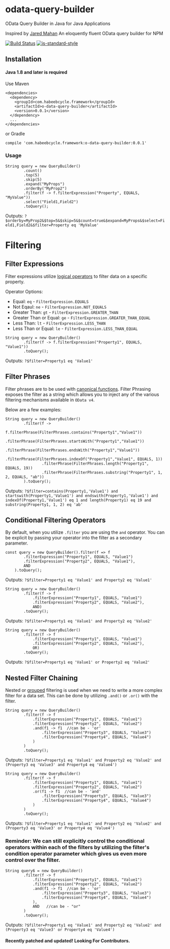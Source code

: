 # odata-query-builder
OData Query Builder in Java for Java Applications

Inspired by [Jared Mahan](https://github.com/jaredmahan/odata-query-builder) An eloquently fluent OData query builder for NPM

[![Build Status](https://travis-ci.org/jaredmahan/angular-searchFilter.svg?branch=master)](https://travis-ci.org/jaredmahan/odata-query-builder)
[![js-standard-style](https://img.shields.io/badge/code%20style-standard-brightgreen.svg)](http://standardjs.com/)

## Installation
#### Java 1.8 and later is required

Use Maven
```
<dependencies>
  <dependency>
    <groupId>com.habeebcycle.framework</groupId>
    <artifactId>o-data-query-builder</artifactId>
    <version>0.0.1</version>
  </dependency>
  ...
</dependencies>
```
or Gradle
```
compile 'com.habeebcycle.framework:o-data-query-builder:0.0.1'
```

### Usage
```
String query = new QueryBuilder()
        .count()
        .top(5)
        .skip(5)
        .expand("MyProps")
        .orderBy("MyProp2")
        .filter(f -> f.filterExpression("Property", EQUALS, "MyValue"))
        .select("Field1,Field2")
        .toQuery();
```

Outputs:
`?$orderby=MyProp2&$top=5&$skip=5&$count=true&$expand=MyProps&$select=Field1,Field2&$filter=Property eq 'MyValue'`

# Filtering

## Filter Expressions
Filter expressions utilize [logical operators](http://docs.oasis-open.org/odata/odata/v4.01/cs01/part2-url-conventions/odata-v4.01-cs01-part2-url-conventions.html#sec_LogicalOperatorExamples) to filter data on a specific property.

Operator Options:
- Equal: `eq` - `FilterExpression.EQUALS`
- Not Eqaul: `ne` - `FilterExpression.NOT_EQUALS`
- Greater Than: `gt` - `FilterExpression.GREATER_THAN`
- Greater Than or Equal: `ge` - `FilterExpression.GREATER_THAN_EQUAL`
- Less Than: `lt` - `FilterExpression.LESS_THAN`
- Less Than or Equal: `le` - `FilterExpression.LESS_THAN_EQUAL`

```
String query = new QueryBuilder()
        .filter(f -> f.filterExpression("Property1", EQUALS, "Value1"))
        .toQuery();
```
Outputs: `?$filter=Property1 eq 'Value1'`

## Filter Phrases
Filter phrases are to be used with [canonical functions](http://docs.oasis-open.org/odata/odata/v4.01/cs01/part2-url-conventions/odata-v4.01-cs01-part2-url-conventions.html#sec_CanonicalFunctions). Filter Phrasing exposes the filter as a string which allows you to inject any of the various filtering mechanisms available in `OData v4`.

Below are a few examples:

```
String query = new QueryBuilder()
        .filter(f ->
            f.filterPhrase(FilterPhrases.contains("Property1","Value1"))
                .filterPhrase(FilterPhrases.startsWith("Property1","Value1"))
                .filterPhrase(FilterPhrases.endsWith("Property1","Value1"))
                .filterPhrase(FilterPhrases.indexOf("Property1","Value1", EQUALS, 1))
                .filterPhrase(FilterPhrases.length("Property1", EQUALS, 19))
                .filterPhrase(FilterPhrases.substring("Property1", 1, 2, EQUALS, "ab"))
        ).toQuery();
```
Outputs: `?$filter=contains(Property1,'Value1') and startswith(Property1,'Value1') and endswith(Property1,'Value1') and indexOf(Property1,'Value1') eq 1 and length(Property1) eq 19 and substring(Property1, 1, 2) eq 'ab'`

## Conditional Filtering Operators
By default, when you utilize `.filter` you are using the `and` operator. You can be explicit by passing your operator into the filter as a secondary parameter.
```
const query = new QueryBuilder().filter(f => f
        .filterExpression("Property1", EQUALS, "Value1")
        .filterExpression("Property2", EQUALS, "Value1"),
        AND
    ).toQuery();
```
Outputs: `?$filter=Property1 eq 'Value1' and Property2 eq 'Value1'`
```
String query = new QueryBuilder()
        .filter(f -> f
            .filterExpression("Property1", EQUALS, "Value1")
            .filterExpression("Property2", EQUALS, "Value2"),
            AND)
        .toQuery();
```
Outputs: `?$filter=Property1 eq 'Value1' and Property2 eq 'Value2'`

```
String query = new QueryBuilder()
        .filter(f -> f
            .filterExpression("Property1", EQUALS, "Value1")
            .filterExpression("Property2", EQUALS, "Value2"),
            OR)
        .toQuery();
```
Outputs: `?$filter=Property1 eq 'Value1' or Property2 eq 'Value2'`

## Nested Filter Chaining
Nested or [grouped](http://docs.oasis-open.org/odata/odata/v4.01/cs01/part2-url-conventions/odata-v4.01-cs01-part2-url-conventions.html#sec_Grouping) filtering is used when we need to write a more complex filter for a data set. This can be done by utilizing `.and()` or `.or()` with the filter.
```
String query = new QueryBuilder()
        .filter(f -> f
            .filterExpression("Property1", EQUALS, "Value1")
            .filterExpression("Property2", EQUALS, "Value2")
            .and(f1 -> f1  //can be - 'or'
                .filterExpression("Property3", EQUALS, "Value3")
                .filterExpression("Property4", EQUALS, "Value4")
            )
        )
        .toQuery();
```
Outputs: `?$filter=Property1 eq 'Value1' and Property2 eq 'Value2' and (Property3 eq 'Value3' and Property4 eq 'Value4')`

```
String query = new QueryBuilder()
        .filter(f -> f
            .filterExpression("Property1", EQUALS, "Value1")
            .filterExpression("Property2", EQUALS, "Value2")
            .or(f1 -> f1  //can be - 'and'
                .filterExpression("Property3", EQUALS, "Value3")
                .filterExpression("Property4", EQUALS, "Value4")
            )
        )
        .toQuery();
```
Outputs: `?$filter=Property1 eq 'Value1' and Property2 eq 'Value2' and (Property3 eq 'Value3' or Property4 eq 'Value4')`


### Reminder: We can still explicitly control the conditional operators within each of the filters by utilizing the filter's condition operator parameter which gives us even more control over the filter.
```
String query6 = new QueryBuilder()
        .filter(f -> f
            .filterExpression("Property1", EQUALS, "Value1")
            .filterExpression("Property2", EQUALS, "Value2")
            .and(f1 -> f1  //can be - 'or'
                .filterExpression("Property3", EQUALS, "Value3")
                .filterExpression("Property4", EQUALS, "Value4")
            ),
            AND   //can be - "or"
        )
        .toQuery();
```
Outputs: `?$filter=Property1 eq 'Value1' and Property2 eq 'Value2' and (Property3 eq 'Value3' or Property4 eq 'Value4')`

#### Recently patched and updated! Looking For Contributors.
